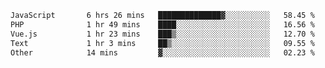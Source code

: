 <!--START_SECTION:waka-->

```txt
JavaScript       6 hrs 26 mins   ██████████████▓░░░░░░░░░░   58.45 %
PHP              1 hr 49 mins    ████░░░░░░░░░░░░░░░░░░░░░   16.56 %
Vue.js           1 hr 23 mins    ███▒░░░░░░░░░░░░░░░░░░░░░   12.70 %
Text             1 hr 3 mins     ██▒░░░░░░░░░░░░░░░░░░░░░░   09.55 %
Other            14 mins         ▓░░░░░░░░░░░░░░░░░░░░░░░░   02.23 %
```

<!--END_SECTION:waka-->
